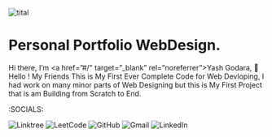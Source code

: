![tital](https://user-images.githubusercontent.com/91774226/187524251-4e29c2d5-c843-408a-8400-eca81df47948.png)

# Personal Portfolio WebDesign.
Hi there, I’m <a href=”#/" target=”_blank” rel=”noreferrer”>Yash Godara,</a> 👋
Hello ! My Friends This is My First Ever Complete Code for Web Devloping, I had work on many minor parts of Web Designing but this is My First Project that is am Building from Scratch to End.

:SOCIALS:

![Linktree](https://img.shields.io/badge/linktree-1de9b6?style=for-the-badge&logo=linktree&logoColor=white)
![LeetCode](https://img.shields.io/badge/LeetCode-000000?style=for-the-badge&logo=LeetCode&logoColor=#d16c06)
![GitHub](https://img.shields.io/badge/github-%23121011.svg?style=for-the-badge&logo=github&logoColor=white)
![Gmail](https://img.shields.io/badge/Gmail-D14836?style=for-the-badge&logo=gmail&logoColor=white)
![LinkedIn](https://img.shields.io/badge/linkedin-%230077B5.svg?style=for-the-badge&logo=linkedin&logoColor=white)


                                                                                                                           
